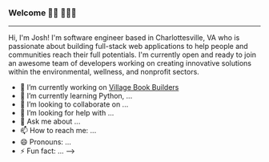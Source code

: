 ### Welcome 👋🏼 🧑🏼‍💻
_______________________________________________________________________________________________________________________

Hi, I'm Josh! I'm software engineer based in Charlottesville, VA who is passionate about building full-stack web applications to help people and communities reach their full potentials. I'm currently open and ready to join an awesome team of developers working on creating innovative solutions within the environmental, wellness, and nonprofit sectors.

- 🔭 I’m currently working on [Village Book Builders](https://github.com/Lambda-School-Labs/village-book-builders-fe-b)
- 🌱 I’m currently learning Python, ...
- 👯 I’m looking to collaborate on ...
- 🤔 I’m looking for help with ...
- 💬 Ask me about ...
- 📫 How to reach me: ...
- 😄 Pronouns: ...
- ⚡ Fun fact: ...
-->
